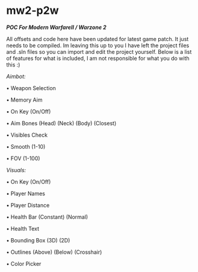 # mw2-p2w
***POC For Modern WarfareII / Warzone 2***

All offsets and code here have been updated for latest game patch. It just needs to be compiled. Im leaving this up to you I have left the project files and .sln files so you can import and edit the project yourself. Below is a list of features for what is included, I am not responsible for what you do with this :)

*Aimbot:*

• Weapon Selection

• Memory Aim

• On Key (On/Off)

• Aim Bones (Head) (Neck) (Body) (Closest)

• Visibles Check

• Smooth (1-10)

• FOV (1-100)

*Visuals:*

• On Key (On/Off)

• Player Names

• Player Distance

• Health Bar (Constant) (Normal)

• Health Text

• Bounding Box (3D) (2D)

• Outlines (Above) (Below) (Crosshair)

• Color Picker
